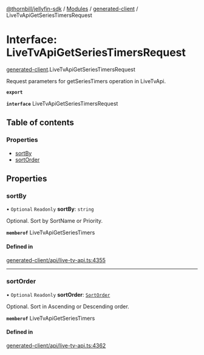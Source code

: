 [@thornbill/jellyfin-sdk](../README.md) / [Modules](../modules.md) / [generated-client](../modules/generated_client.md) / LiveTvApiGetSeriesTimersRequest

# Interface: LiveTvApiGetSeriesTimersRequest

[generated-client](../modules/generated_client.md).LiveTvApiGetSeriesTimersRequest

Request parameters for getSeriesTimers operation in LiveTvApi.

**`export`**

**`interface`** LiveTvApiGetSeriesTimersRequest

## Table of contents

### Properties

- [sortBy](generated_client.LiveTvApiGetSeriesTimersRequest.md#sortby)
- [sortOrder](generated_client.LiveTvApiGetSeriesTimersRequest.md#sortorder)

## Properties

### sortBy

• `Optional` `Readonly` **sortBy**: `string`

Optional. Sort by SortName or Priority.

**`memberof`** LiveTvApiGetSeriesTimers

#### Defined in

[generated-client/api/live-tv-api.ts:4355](https://github.com/thornbill/jellyfin-sdk-typescript/blob/03092f3/src/generated-client/api/live-tv-api.ts#L4355)

___

### sortOrder

• `Optional` `Readonly` **sortOrder**: [`SortOrder`](../enums/generated_client.SortOrder.md)

Optional. Sort in Ascending or Descending order.

**`memberof`** LiveTvApiGetSeriesTimers

#### Defined in

[generated-client/api/live-tv-api.ts:4362](https://github.com/thornbill/jellyfin-sdk-typescript/blob/03092f3/src/generated-client/api/live-tv-api.ts#L4362)
